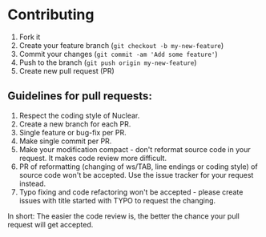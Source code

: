 # Contributing

1. Fork it
2. Create your feature branch (`git checkout -b my-new-feature`)
3. Commit your changes (`git commit -am 'Add some feature'`)
4. Push to the branch (`git push origin my-new-feature`)
5. Create new pull request (PR)

## Guidelines for pull requests:

1. Respect the coding style of  Nuclear.
2. Create a new branch for each PR.
3. Single feature or bug-fix per PR.
4. Make single commit per PR.
5. Make your modification compact - don't reformat source code in your request. It makes code review more difficult.
6. PR of reformatting (changing of ws/TAB, line endings or coding style) of source code won't be accepted. Use the issue tracker for your request instead.
7. Typo fixing and code refactoring won't be accepted - please create issues with title started with TYPO to request the changing.

In short: The easier the code review is, the better the chance your pull request will get accepted.
